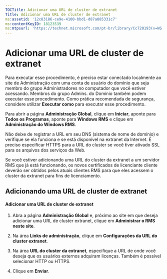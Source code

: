 ```yaml
---
TOCTitle: Adicionar uma URL de cluster de extranet
Title: Adicionar uma URL de cluster de extranet
ms:assetid: '12c83186-ce9e-4100-bbd1-d87a885331c7'
ms:contentKeyID: 18123539
ms:mtpsurl: 'https://technet.microsoft.com/pt-br/library/Cc720193(v=WS.10)'
---
```


Adicionar uma URL de cluster de extranet
========================================

Para executar esse procedimento, é preciso estar conectado localmente ao site de Administração com uma conta de usuário do domínio que seja membro do grupo Administradores no computador que você estiver acessando. Membros do grupo Admins. do Domínio também podem executar esse procedimento. Como prática recomendada de segurança, considere utilizar **Executar como** para executar esse procedimento.

Para abrir a página **Administração Global**, clique em **Iniciar**, aponte para **Todos os Programas**, aponte para **Windows RMS** e clique em **Administração do Windows RMS**.

Não deixe de registrar a URL em seu DNS (sistema de nome de domínio) e verifique se ela funciona e se está disponível na extranet da Internet. É preciso especificar HTTPS para a URL do cluster se você tiver ativado SSL para os arquivos dos serviços da Web.

Se você estiver adicionando uma URL do cluster da extranet a um servidor RMS que já está funcionando, os novos certificados de licenciante cliente deverão ser obtidos pelos atuais clientes RMS para que eles acessem o cluster da extranet para fins de licenciamento.

Adicionando uma URL de cluster de extranet
------------------------------------------

#### Adicionar uma URL de cluster de extranet

1.  Abra a página **Administração Global** e, próximo ao site em que deseja adicionar uma URL de cluster extranet, clique em **Administrar o RMS neste site**.

2.  Na área **Links de administração**, clique em **Configurações da URL do cluster extranet**.

3.  Na área **URL do cluster da extranet**, especifique a URL de onde você deseja que os usuários externos adquiram licenças. Também é possível selecionar HTTP ou HTTPS.

4.  Clique em **Enviar**.
